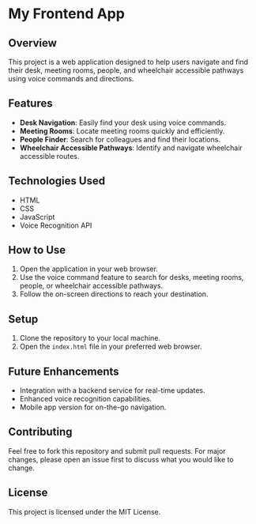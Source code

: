 # My Frontend App

## Overview
This project is a web application designed to help users navigate and find their desk, meeting rooms, people, and wheelchair accessible pathways using voice commands and directions.

## Features
- **Desk Navigation**: Easily find your desk using voice commands.
- **Meeting Rooms**: Locate meeting rooms quickly and efficiently.
- **People Finder**: Search for colleagues and find their locations.
- **Wheelchair Accessible Pathways**: Identify and navigate wheelchair accessible routes.

## Technologies Used
- HTML
- CSS
- JavaScript
- Voice Recognition API

## How to Use
1. Open the application in your web browser.
2. Use the voice command feature to search for desks, meeting rooms, people, or wheelchair accessible pathways.
3. Follow the on-screen directions to reach your destination.

## Setup
1. Clone the repository to your local machine.
2. Open the `index.html` file in your preferred web browser.

## Future Enhancements
- Integration with a backend service for real-time updates.
- Enhanced voice recognition capabilities.
- Mobile app version for on-the-go navigation.

## Contributing
Feel free to fork this repository and submit pull requests. For major changes, please open an issue first to discuss what you would like to change.

## License
This project is licensed under the MIT License.
